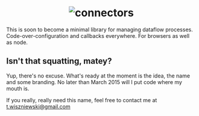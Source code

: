 <h1 align="center">
  <img alt="connectors" src="http://rawgit.com/tomekwi/connectors.js/master/assets/logo.svg" />
</h1>

This is soon to become a minimal library for managing dataflow processes. Code-over-configuration and callbacks everywhere. For browsers as well as node.



Isn't that squatting, matey?
----------------------------

Yup, there's no excuse. What's ready at the moment is the idea, the name and some branding. No later than March 2015 will I put code where my mouth is.

If you really, really need this name, feel free to contact me at t.wiszniewski@gmail.com
